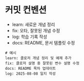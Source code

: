 # 커밋 컨벤션

- learn: 새로운 개념 정리
- fix: 오타, 잘못된 개념 수정
- log: 학습 기록 작성
- docs: README, 문서 템플릿 수정

```shell
# 예시
learn: 클로저 개념 정리 및 예제 추가
fix: 클로저 설명 중 잘못된 변수 설명 수정
docs: README 목차 업데이트
log: 2025-08-08 일지 작성
```
